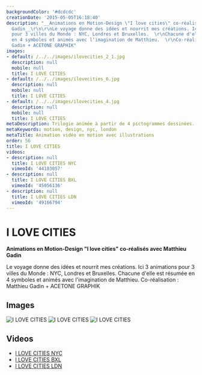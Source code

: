 ```yaml
---
backgroundColor: '#dcdcdc'
creationDate: '2015-05-05T16:18:40'
description: "__Animations en Motion-Design \"I love cities\" co-réalisés avec Matthieu
  Gadin__\r\n\r\nLe voyage donne des idées et nourrit mes créations. Ici 3 animations
  pour 3 villes du Monde : NYC, Londres et Bruxelles.  \r\nChacune d'elle est résumée
  en 4 symboles et animés avec l'imagination de Matthieu.  \r\nCo-réalisation : Matthieu
  Gadin + ACETONE GRAPHIK"
images:
- default: /../../images/ilovecities_2_1.jpg
  description: null
  mobile: null
  title: I LOVE CITIES
- default: /../../images/ilovecities_6.jpg
  description: null
  mobile: null
  title: I LOVE CITIES
- default: /../../images/ilovecities_4.jpg
  description: null
  mobile: null
  title: I LOVE CITIES
metaDescription: Trilogie animée à partir de 4 pictogrammes dessinées...
metaKeywords: motion, design, nyc, london
metaTitle: Animation vidéo en motion avec illustrations
order: 56
title: I LOVE CITIES
videos:
- description: null
  title: I LOVE CITIES NYC
  vimeoId: '44103057'
- description: null
  title: I LOVE CITIES BXL
  vimeoId: '45056136'
- description: null
  title: I LOVE CITIES LDN
  vimeoId: '49166794'
---
```


# I LOVE CITIES

__Animations en Motion-Design "I love cities" co-réalisés avec Matthieu Gadin__

Le voyage donne des idées et nourrit mes créations. Ici 3 animations pour 3 villes du Monde : NYC, Londres et Bruxelles.
Chacune d'elle est résumée en 4 symboles et animés avec l'imagination de Matthieu.
Co-réalisation : Matthieu Gadin + ACETONE GRAPHIK

## Images

![I LOVE CITIES](/../../images/ilovecities_2_1.jpg)
![I LOVE CITIES](/../../images/ilovecities_6.jpg)
![I LOVE CITIES](/../../images/ilovecities_4.jpg)

## Videos

- [I LOVE CITIES NYC](https://vimeo.com/44103057)
- [I LOVE CITIES BXL](https://vimeo.com/45056136)
- [I LOVE CITIES LDN](https://vimeo.com/49166794)
